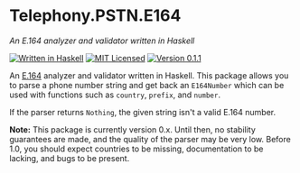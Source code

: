 # Telephony.PSTN.E164

_An E.164 analyzer and validator written in Haskell_

[![Written in Haskell](https://img.shields.io/badge/language-Haskell-blue.svg)](https://haskell.org/)
[![MIT Licensed](https://img.shields.io/badge/license-MIT-teal.svg)](https://choosealicense.com/licenses/mit/)
[![Version 0.1.1](https://img.shields.io/badge/version-0.1.1-orange.svg)]()

An [E.164](https://en.wikipedia.org/wiki/E.164) analyzer and validator written
in Haskell. This package allows you to parse a phone number string and get back
an `E164Number` which can be used with functions such as `country`, `prefix`,
and `number`.

If the parser returns `Nothing`, the given string isn't a valid E.164 number.

**Note:** This package is currently version 0.x. Until then, no stability
guarantees are made, and the quality of the parser may be very low. Before 1.0,
you should expect countries to be missing, documentation to be lacking, and
bugs to be present.
